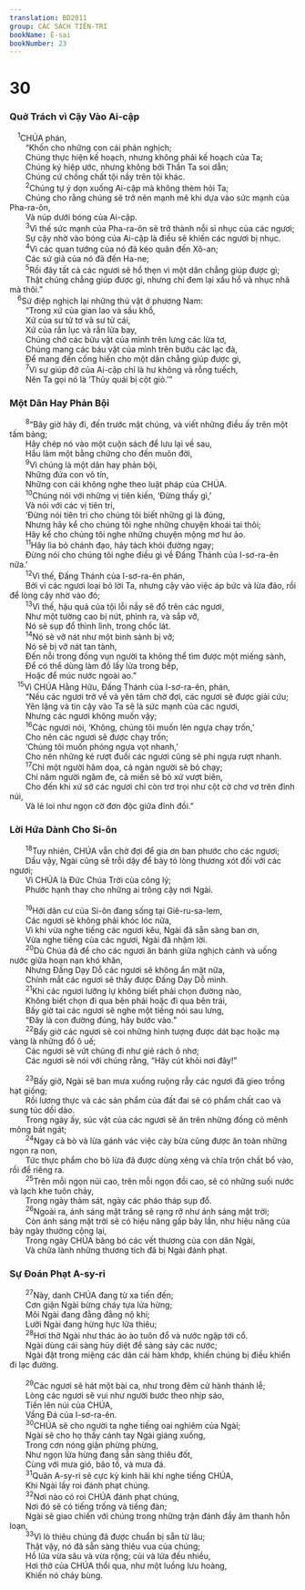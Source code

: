 ```yaml
---
translation: BD2011
group: CÁC SÁCH TIÊN-TRI
bookName: Ê-sai 
bookNumber: 23
---
```


<div class="title"><h1>30</h1><h3>Quở Trách vì Cậy Vào Ai-cập</h3></div>
<span class="verse es_30_1"> <sup>1</sup>CHÚA phán, <br/>  “Khốn cho những con cái phản nghịch;<br/>  Chúng thực hiện kế hoạch, nhưng không phải kế hoạch của Ta;<br/>  Chúng ký hiệp ước, nhưng không bởi Thần Ta soi dẫn;<br/>  Chúng cứ chồng chất tội nầy trên tội khác.<br/></span>
<span class="verse es_30_2">  <sup>2</sup>Chúng tự ý dọn xuống Ai-cập mà không thèm hỏi Ta;<br/>  Chúng cho rằng chúng sẽ trở nên mạnh mẽ khi dựa vào sức mạnh của Pha-ra-ôn,<br/>  Và núp dưới bóng của Ai-cập.<br/></span>
<span class="verse es_30_3">  <sup>3</sup>Vì thế sức mạnh của Pha-ra-ôn sẽ trở thành nỗi sỉ nhục của các ngươi;<br/>  Sự cậy nhờ vào bóng của Ai-cập là điều sẽ khiến các ngươi bị nhục.<br/></span>
<span class="verse es_30_4">  <sup>4</sup>Vì các quan tướng của nó đã kéo quân đến Xô-an;<br/>  Các sứ giả của nó đã đến Ha-ne;<br/></span>
<span class="verse es_30_5">  <sup>5</sup>Rồi đây tất cả các ngươi sẽ hổ thẹn vì một dân chẳng giúp được gì;<br/>  Thật chúng chẳng giúp được gì, nhưng chỉ đem lại xấu hổ và nhục nhã mà thôi.”<br/></span>
<span class="verse es_30_6"> <sup>6</sup>Sứ điệp nghịch lại những thú vật ở phương Nam: <br/>  “Trong xứ của gian lao và sầu khổ,<br/>  Xứ của sư tử tơ và sư tử cái,<br/>  Xứ của rắn lục và rắn lửa bay,<br/>  Chúng chở các bửu vật của mình trên lưng các lừa tơ,<br/>  Chúng mang các báu vật của mình trên bướu các lạc đà,<br/>  Ðể mang đến cống hiến cho một dân chẳng giúp được gì,<br/></span>
<span class="verse es_30_7">  <sup>7</sup>Vì sự giúp đỡ của Ai-cập chỉ là hư không và rỗng tuếch,<br/>  Nên Ta gọi nó là ‘Thủy quái bị cột giò.’”<br/></span>
<div class="title"><h3>Một Dân Hay Phản Bội</h3></div>
<span class="verse es_30_8">  <sup>8</sup>“Bây giờ hãy đi, đến trước mặt chúng, và viết những điều ấy trên một tấm bảng;<br/>  Hãy chép nó vào một cuộn sách để lưu lại về sau,<br/>  Hầu làm một bằng chứng cho đến muôn đời,<br/></span>
<span class="verse es_30_9">  <sup>9</sup>Vì chúng là một dân hay phản bội,<br/>  Những đứa con vô tín,<br/>  Những con cái không nghe theo luật pháp của CHÚA.<br/></span>
<span class="verse es_30_10">  <sup>10</sup>Chúng nói với những vị tiên kiến, ‘Ðừng thấy gì,’ <br/>  Và nói với các vị tiên tri,<br/>  ‘Ðừng nói tiên tri cho chúng tôi biết những gì là đúng,<br/>  Nhưng hãy kể cho chúng tôi nghe những chuyện khoái tai thôi;<br/>  Hãy kể cho chúng tôi nghe những chuyện mộng mơ hư ảo.<br/></span>
<span class="verse es_30_11">  <sup>11</sup>Hãy lìa bỏ chánh đạo, hãy tách khỏi đường ngay;<br/>  Ðừng nói cho chúng tôi nghe điều gì về Ðấng Thánh của I-sơ-ra-ên nữa.’<br/></span>
<span class="verse es_30_12">  <sup>12</sup>Vì thế, Ðấng Thánh của I-sơ-ra-ên phán, <br/>  Bởi vì các ngươi loại bỏ lời Ta, nhưng cậy vào việc áp bức và lừa đảo, rồi để lòng cậy nhờ vào đó;<br/></span>
<span class="verse es_30_13">  <sup>13</sup>Vì thế, hậu quả của tội lỗi nầy sẽ đổ trên các ngươi,<br/>  Như một tường cao bị nứt, phình ra, và sắp vỡ,<br/>  Nó sẽ sụp đổ thình lình, trong chốc lát.<br/></span>
<span class="verse es_30_14">  <sup>14</sup>Nó sẽ vỡ nát như một bình sành bị vỡ;<br/>  Nó sẽ bị vỡ nát tan tành,<br/>  Ðến nỗi trong đống vụn người ta không thể tìm được một miếng sành,<br/>  Ðể có thể dùng làm đồ lấy lửa trong bếp,<br/>  Hoặc để múc nước ngoài ao.”<br/></span>
<span class="verse es_30_15"> <sup>15</sup>Vì CHÚA Hằng Hữu, Ðấng Thánh của I-sơ-ra-ên, phán, <br/>  “Nếu các ngươi trở về và yên tâm chờ đợi, các ngươi sẽ được giải cứu;<br/>  Yên lặng và tin cậy vào Ta sẽ là sức mạnh của các ngươi,<br/>  Nhưng các ngươi không muốn vậy;<br/></span>
<span class="verse es_30_16">  <sup>16</sup>Các ngươi nói, ‘Không, chúng tôi muốn lên ngựa chạy trốn,’<br/>  Cho nên các ngươi sẽ được chạy trốn;<br/>  ‘Chúng tôi muốn phóng ngựa vọt nhanh,’<br/>  Cho nên những kẻ rượt đuổi các ngươi cũng sẽ phi ngựa rượt nhanh.<br/></span>
<span class="verse es_30_17">  <sup>17</sup>Chỉ một người hăm dọa, cả ngàn người sẽ bỏ chạy;<br/>  Chỉ năm người ngăm đe, cả miền sẽ bỏ xứ vượt biên,<br/>  Cho đến khi xứ sở các ngươi chỉ còn trơ trọi như cột cờ chơ vơ trên đỉnh núi,<br/>  Và lẻ loi như ngọn cờ đơn độc giữa đỉnh đồi.”<br/></span>
<div class="title"><h3>Lời Hứa Dành Cho Si-ôn</h3></div>
<span class="verse es_30_18">  <sup>18</sup>Tuy nhiên, CHÚA vẫn chờ đợi để gia ơn ban phước cho các ngươi;<br/>  Dầu vậy, Ngài cũng sẽ trỗi dậy để bày tỏ lòng thương xót đối với các ngươi;<br/>  Vì CHÚA là Ðức Chúa Trời của công lý;<br/>  Phước hạnh thay cho những ai trông cậy nơi Ngài.<br/><br/></span>
<span class="verse es_30_19">  <sup>19</sup>Hỡi dân cư của Si-ôn đang sống tại Giê-ru-sa-lem,<br/>  Các ngươi sẽ không phải khóc lóc nữa,<br/>  Vì khi vừa nghe tiếng các ngươi kêu, Ngài đã sẵn sàng ban ơn,<br/>  Vừa nghe tiếng của các ngươi, Ngài đã nhậm lời.<br/></span>
<span class="verse es_30_20">  <sup>20</sup>Dù Chúa đã để cho các ngươi ăn bánh giữa nghịch cảnh và uống nước giữa hoạn nạn khó khăn,<br/>  Nhưng Ðấng Dạy Dỗ các ngươi sẽ không ẩn mặt nữa,<br/>  Chính mắt các ngươi sẽ thấy được Ðấng Dạy Dỗ mình.<br/></span>
<span class="verse es_30_21">  <sup>21</sup>Khi các ngươi lưỡng lự không biết phải chọn đường nào,<br/>  Không biết chọn đi qua bên phải hoặc đi qua bên trái,<br/>  Bấy giờ tai các ngươi sẽ nghe một tiếng nói sau lưng,<br/>  “Ðây là con đường đúng, hãy bước vào.”<br/></span>
<span class="verse es_30_22">  <sup>22</sup>Bấy giờ các ngươi sẽ coi những hình tượng được dát bạc hoặc mạ vàng là những đồ ô uế;<br/>  Các ngươi sẽ vứt chúng đi như giẻ rách ô nhơ;<br/>  Các ngươi sẽ nói với chúng rằng, “Hãy cút khỏi nơi đây!”<br/><br/></span>
<span class="verse es_30_23">  <sup>23</sup>Bấy giờ, Ngài sẽ ban mưa xuống ruộng rẫy các ngươi đã gieo trồng hạt giống;<br/>  Rồi lương thực và các sản phẩm của đất đai sẽ có phẩm chất cao và sung túc dồi dào.<br/>  Trong ngày ấy, súc vật của các ngươi sẽ ăn trên những đồng cỏ mênh mông bát ngát;<br/></span>
<span class="verse es_30_24">  <sup>24</sup>Ngay cả bò và lừa gánh vác việc cày bừa cũng được ăn toàn những ngọn rạ non,<br/>  Tức thực phẩm cho bò lừa đã được dùng xẻng và chĩa trộn chất bổ vào, rồi để riêng ra.<br/></span>
<span class="verse es_30_25">  <sup>25</sup>Trên mỗi ngọn núi cao, trên mỗi ngọn đồi cao, sẽ có những suối nước và lạch khe tuôn chảy,<br/>  Trong ngày thảm sát, ngày các pháo tháp sụp đổ.<br/></span>
<span class="verse es_30_26">  <sup>26</sup>Ngoài ra, ánh sáng mặt trăng sẽ rạng rỡ như ánh sáng mặt trời;<br/>  Còn ánh sáng mặt trời sẽ có hiệu năng gấp bảy lần, như hiệu năng của bảy ngày thường cộng lại,<br/>  Trong ngày CHÚA băng bó các vết thương của con dân Ngài, <br/>  Và chữa lành những thương tích đã bị Ngài đánh phạt.<br/></span>
<div class="title"><h3>Sự Ðoán Phạt A-sy-ri</h3></div>
<span class="verse es_30_27">  <sup>27</sup>Này, danh CHÚA đang từ xa tiến đến;<br/>  Cơn giận Ngài bừng cháy tựa lửa hừng;<br/>  Môi Ngài đang đằng đằng nộ khí;<br/>  Lưỡi Ngài đang hừng hực lửa thiêu;<br/></span>
<span class="verse es_30_28">  <sup>28</sup>Hơi thở Ngài như thác ào ào tuôn đổ và nước ngập tới cổ.<br/>  Ngài dùng cái sàng hủy diệt để sàng sảy các nước;<br/>  Ngài đặt trong miệng các dân cái hàm khớp, khiến chúng bị điều khiển đi lạc đường.<br/><br/></span>
<span class="verse es_30_29">  <sup>29</sup>Các ngươi sẽ hát một bài ca, như trong đêm cử hành thánh lễ;<br/>  Lòng các ngươi sẽ vui như người bước theo nhịp sáo,<br/>  Tiến lên núi của CHÚA,<br/>  Vầng Ðá của I-sơ-ra-ên.<br/></span>
<span class="verse es_30_30">  <sup>30</sup>CHÚA sẽ cho người ta nghe tiếng oai nghiêm của Ngài;<br/>  Ngài sẽ cho họ thấy cánh tay Ngài giáng xuống,<br/>  Trong cơn nóng giận phừng phừng,<br/>  Như ngọn lửa hừng đang sẵn sàng thiêu đốt,<br/>  Cùng với mưa gió, bão tố, và mưa đá.<br/></span>
<span class="verse es_30_31">  <sup>31</sup>Quân A-sy-ri sẽ cực kỳ kinh hãi khi nghe tiếng CHÚA,<br/>  Khi Ngài lấy roi đánh phạt chúng.<br/></span>
<span class="verse es_30_32">  <sup>32</sup>Nơi nào có roi CHÚA đánh phạt chúng,<br/>  Nơi đó sẽ có tiếng trống và tiếng đàn;<br/>  Ngài sẽ giao chiến với chúng trong những trận đánh đầy âm thanh hỗn loạn,<br/></span>
<span class="verse es_30_33">  <sup>33</sup>Vì lò thiêu chúng đã được chuẩn bị sẵn từ lâu;<br/>  Thật vậy, nó đã sẵn sàng thiêu vua của chúng;<br/>  Hồ lửa vừa sâu và vừa rộng; củi và lửa đều nhiều,<br/>  Hơi thở của CHÚA thổi qua, như một luồng lưu hoàng,<br/>  Khiến nó cháy bùng.<br/></span>
